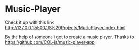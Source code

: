 # Music-Player
Check it up with this link  http://127.0.0.1:5500/JS%20Projects/MusicPlayer/index.html

By the help of someone i got to create a music player. Thanks to https://github.com/COL-js/music-player-app
